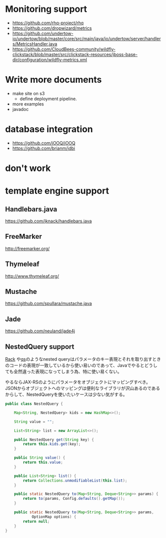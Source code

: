 
# Monitoring support
* https://github.com/rhq-project/rhq
* https://github.com/dropwizard/metrics
* https://github.com/undertow-io/undertow/blob/master/core/src/main/java/io/undertow/server/handlers/MetricsHandler.java
* https://github.com/CloudBees-community/wildfly-clickstack/blob/master/src/clickstack-resources/jboss-base-dir/configuration/wildfly-metrics.xml

# Write more documents

* make site on s3
    * define deployment pipeline. 
* more examples
* javadoc

# database integration

* https://github.com/jOOQ/jOOQ
* https://github.com/brianm/jdbi

# don't work

# template engine support
## Handlebars.java
https://github.com/jknack/handlebars.java

## FreeMarker
http://freemarker.org/

## Thymeleaf
http://www.thymeleaf.org/

## Mustache
https://github.com/spullara/mustache.java

## Jade
https://github.com/neuland/jade4j


## NestedQuery support
[Rack](https://github.com/rack/rack/blob/master/lib/rack/utils.rb#L104) や[qs](https://github.com/hapijs/qs)のようなnested queryはパラメータのキー表現とそれを取り出すときのコードの表現が一致しているから使い易いのであって、Javaでやるとどうしても全然違った表現になってしまう為、特に使い易くない。

やるならJAX-RSのようにパラメータをオブジェクトにマッピングすべき。
JSONからオブジェクトへのマッピングは便利なライブラリが沢山あるのであるからして、NestedQueryを使いたいケースは少ない気がする。



```java
public class NestedQuery {

	Map<String, NestedQuery> kids = new HashMap<>();

	String value = "";

	List<String> list = new ArrayList<>();

	public NestedQuery get(String key) {
		return this.kids.get(key);
	}

	public String value() {
		return this.value;
	}

	public List<String> list() {
		return Collections.unmodifiableList(this.list);
	}

	public static NestedQuery to(Map<String, Deque<String>> params) {
		return to(params, Config.defaults().getMap());
	}

	public static NestedQuery to(Map<String, Deque<String>> params,
			OptionMap options) {
		return null;
	}
}
```

